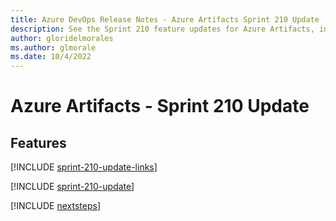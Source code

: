 ```yaml
---
title: Azure DevOps Release Notes - Azure Artifacts Sprint 210 Update
description: See the Sprint 210 feature updates for Azure Artifacts, including next steps.
author: gloridelmorales
ms.author: glmorale
ms.date: 10/4/2022
---
```


# Azure Artifacts - Sprint 210 Update

## Features

[!INCLUDE [sprint-210-update-links](../includes/artifacts/sprint-210-update-links.md)]

[!INCLUDE [sprint-210-update](../includes/artifacts/sprint-210-update.md)]

[!INCLUDE [nextsteps](../includes/nextsteps.md)]